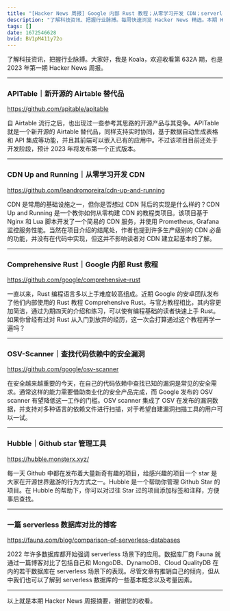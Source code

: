 ```yaml
---
title: "[Hacker News 周报] Google 内部 Rust 教程；从零学习开发 CDN；serverless 数据库对比"
description: "了解科技资讯、把握行业脉搏。每周快速浏览 Hacker News 精选。本期 Hacker Newsletter 地址：https://mailchi.mp/hackernewsletter/632"
tags: []
date: 1672546628
bvid: BV1pM411y72o
---
```

了解科技资讯，把握行业脉搏。大家好，我是 Koala，欢迎收看第 632A 期，也是 2023 年第一期 Hacker News 周报。

---

### APITable｜新开源的 Airtable 替代品
https://github.com/apitable/apitable

自 Airtable 流行之后，也出现过一些参考其思路的开源产品与其竞争。APITable 就是一个新开源的 Airtable 替代品，同样支持实时协同，基于数据自动生成表格和 API 集成等功能，并且其前端可以嵌入已有的应用中。不过该项目目前还处于开发阶段，预计 2023 年将发布第一个正式版本。

---

### CDN Up and Running｜从零学习开发 CDN
https://github.com/leandromoreira/cdn-up-and-running

CDN 是常用的基础设施之一，但你是否想过 CDN 背后的实现是什么样的？CDN Up and Running 是一个教你如何从零构建 CDN 的教程类项目。该项目基于 Nginx 和 Lua 脚本开发了一个简易的 CDN 服务，并使用 Prometheus, Grafana 监控服务性能。当然在项目介绍的结尾处，作者也提到许多生产级别的 CDN 必备的功能，并没有在代码中实现，但这并不影响读者对 CDN 建立起基本的了解。

---

### Comprehensive Rust｜Google 内部 Rust 教程
https://github.com/google/comprehensive-rust

一直以来，Rust 编程语言多以上手难度较高组成。近期 Google 的安卓团队发布了他们内部使用的 Rust 教程 Comprehensive Rust。与官方教程相比，其内容更加简洁，通过为期四天的介绍和练习，可以使有编程基础的读者快速上手 Rust。如果你曾经有过对 Rust 从入门到放弃的经历，这一次会打算通过这个教程再学一遍吗？

---

### OSV-Scanner｜查找代码依赖中的安全漏洞
https://github.com/google/osv-scanner

在安全越来越重要的今天，在自己的代码依赖中查找已知的漏洞是常见的安全需求。通常这样的能力需要借助商业化的安全产品完成，而 Google 发布的 OSV scanner 有望降低这一工作的门槛。OSV scanner 集成了 OSV 在发布的漏洞数据，并支持对多种语言的依赖文件进行扫描，对于希望自建漏洞扫描工具的用户可以一试。

---

### Hubble｜Github star 管理工具
https://hubble.monsterx.xyz/

每一天 Github 中都在发布着大量新奇有趣的项目，给感兴趣的项目一个 star 是大家在开源世界遨游的行为方式之一。Hubble 是一个帮助你管理 Github Star 的项目。在 Hubble 的帮助下，你可以对过往 Star 过的项目添加标签和注释，方便事后查找。

---

### 一篇 serverless 数据库对比的博客
https://fauna.com/blog/comparison-of-serverless-databases

2022 年许多数据库都开始强调 serverless 场景下的应用。数据库厂商 Fauna 就通过一篇博客对比了包括自己和 MongoDB、DynamoDB、Cloud QualityDB 在内的若干数据库在 serverless 场景下的表现。尽管文章有推销自己的倾向，但从中我们也可以了解到 serverless 数据库的一些基本概念以及考量因素。

---

以上就是本期 Hacker News 周报摘要，谢谢您的收看。

